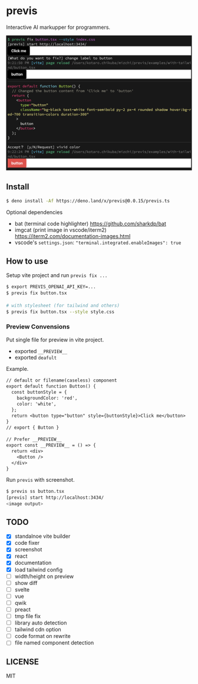 # previs

Interactive AI markupper for programmers.

![previs example](ss.png)

## Install

```bash
$ deno install -Af https://deno.land/x/previs@0.0.15/previs.ts
```

Optional dependencies

- bat (terminal code highlighter) https://github.com/sharkdp/bat
- imgcat (print image in vscode/iterm2) https://iterm2.com/documentation-images.html
- vscode's `settings.json`: `"terminal.integrated.enableImages": true`

## How to use

Setup vite project and run `previs fix ...`

```bash
$ export PREVIS_OPENAI_API_KEY=...
$ previs fix button.tsx

# with stylesheet (for tailwind and others)
$ previs fix button.tsx --style style.css
```

### Preview Convensions

Put single file for preview in vite project.

- exported `__PREVIEW__`
- exported `deafult`

Example.

```tsx
// default or filename(caseless) component
export default function Button() {
  const buttonStyle = {
    backgroundColor: 'red',
    color: 'white',
  };
  return <button type="button" style={buttonStyle}>Click me</button>
}
// export { Button }

// Prefer __PREVIEW__
export const __PREVIEW__ = () => {
  return <div>
    <Button />
  </div>
}
```

Run `previs` with screenshot.

```bash
$ previs ss button.tsx
[previs] start http://localhost:3434/
<image output>
```

## TODO

- [x] standalnoe vite builder
- [x] code fixer
- [x] screenshot
- [x] react
- [x] documentation
- [x] load tailwind config
- [ ] width/height on preview
- [ ] show diff
- [ ] svelte
- [ ] vue
- [ ] qwik
- [ ] preact
- [ ] tmp file fix
- [ ] library auto detection
- [ ] tailwind cdn option
- [ ] code format on rewrite
- [ ] file named component detection

## LICENSE

MIT
